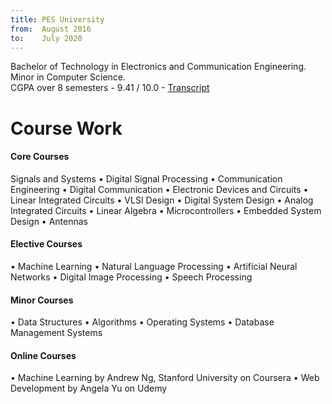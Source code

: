 ```yaml
---
title: PES University
from:  August 2016
to:    July 2020
---
```


Bachelor of Technology in Electronics and Communication Engineering.<br>
Minor in Computer Science.<br>
CGPA over 8 semesters - 9.41 / 10.0 - <a target="_blank" rel="noopener noreferrer" href="{{site.url}}{{site.baseurl}}/assets/pdf/Shreekumar_Jayanth_Transcripts_PESUniversity.pdf">Transcript</a>

<h1><b>Course Work</b></h1>
<h4>Core Courses</h4>
Signals and Systems • Digital Signal Processing • Communication Engineering • Digital Communication
• Electronic Devices and Circuits • Linear Integrated Circuits • VLSI Design • Digital System Design
• Analog Integrated Circuits • Linear Algebra • Microcontrollers • Embedded System Design • Antennas

<h4>Elective Courses</h4>
• Machine Learning • Natural Language Processing • Artificial Neural Networks
• Digital Image Processing • Speech Processing

<h4>Minor Courses</h4>
• Data Structures • Algorithms • Operating Systems • Database Management Systems

<h4>Online Courses</h4>
• Machine Learning by Andrew Ng, Stanford University on Coursera
• Web Development by Angela Yu on Udemy